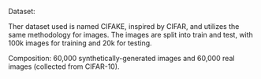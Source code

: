 Dataset:    

Ther dataset used is named CIFAKE, inspired by CIFAR, and utilizes the same methodology for images. The images are split into train and test, with 100k images for training and 20k for testing.

Composition: 60,000 synthetically-generated images and 60,000 real images (collected from CIFAR-10).